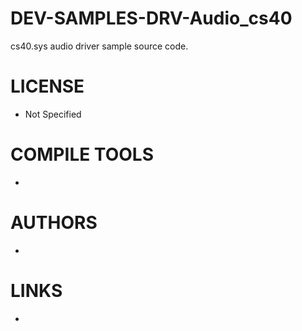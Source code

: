 DEV-SAMPLES-DRV-Audio_cs40
==========================

cs40.sys audio driver sample source code. 


LICENSE
===============
* Not Specified

COMPILE TOOLS
===============
* 

AUTHORS
===============
* 

LINKS
===============
* 
